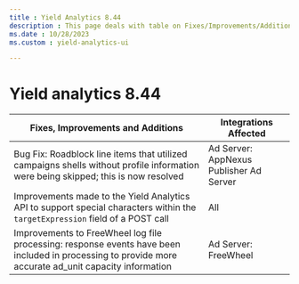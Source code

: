 ```yaml
---
title : Yield Analytics 8.44
description : This page deals with table on Fixes/Improvements/Additions and Integrations affected (Version 8.44).
ms.date : 10/28/2023
ms.custom : yield-analytics-ui

---
```



# Yield analytics 8.44

| Fixes, Improvements and Additions                                                                                                                     | Integrations Affected                   |
|-------------------------------------------------------------------------------------------------------------------------------------------------------|-----------------------------------------|
| Bug Fix: Roadblock line items that utilized campaigns shells without profile information were being skipped; this is now resolved                     | Ad Server: AppNexus Publisher Ad Server |
| Improvements made to the Yield Analytics API to support special characters within the `targetExpression` field of a POST call                           | All                                     |
| Improvements to FreeWheel log file processing: response events have been included in processing to provide more accurate ad_unit capacity information | Ad Server: FreeWheel                    |
